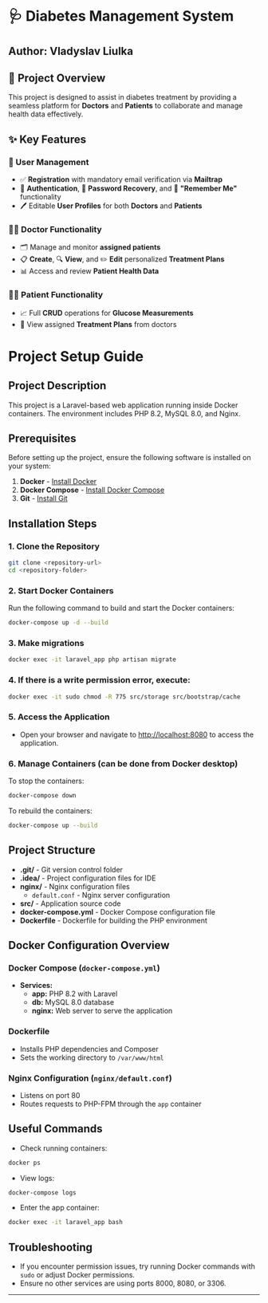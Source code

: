 # 🩺 Diabetes Management System

## Author: Vladyslav Liulka

## 📖 Project Overview
This project is designed to assist in diabetes treatment by providing a seamless platform for **Doctors** and **Patients** to collaborate and manage health data effectively.

## ✨ Key Features

### 🔐 User Management
- ✅ **Registration** with mandatory email verification via **Mailtrap**
- 🔑 **Authentication**, 🔄 **Password Recovery**, and 📝 **"Remember Me"** functionality
- 🖊️ Editable **User Profiles** for both **Doctors** and **Patients**

### 👨‍⚕️ Doctor Functionality
- 🗂️ Manage and monitor **assigned patients**
- 📋 **Create**, 🔍 **View**, and ✏️ **Edit** personalized **Treatment Plans**
- 📊 Access and review **Patient Health Data**

### 🧑‍🦱 Patient Functionality
- 📈 Full **CRUD** operations for **Glucose Measurements**
- 🏥 View assigned **Treatment Plans** from doctors

# Project Setup Guide

## Project Description
This project is a Laravel-based web application running inside Docker containers. The environment includes PHP 8.2, MySQL 8.0, and Nginx.

## Prerequisites
Before setting up the project, ensure the following software is installed on your system:

1. **Docker** - [Install Docker](https://docs.docker.com/get-docker/)
2. **Docker Compose** - [Install Docker Compose](https://docs.docker.com/compose/install/)
3. **Git** - [Install Git](https://git-scm.com/book/en/v2/Getting-Started-Installing-Git)

## Installation Steps

### 1. Clone the Repository
```bash
git clone <repository-url>
cd <repository-folder>
```

### 2. Start Docker Containers
Run the following command to build and start the Docker containers:
```bash
docker-compose up -d --build
```

### 3. Make migrations
```bash
docker exec -it laravel_app php artisan migrate
```

### 4. If there is a write permission error, execute:
```bash
docker exec -it sudo chmod -R 775 src/storage src/bootstrap/cache
```

### 5. Access the Application
- Open your browser and navigate to [http://localhost:8080](http://localhost:8080) to access the application.

### 6. Manage Containers (can be done from Docker desktop)
To stop the containers:
```bash
docker-compose down
```

To rebuild the containers:
```bash
docker-compose up --build
```

## Project Structure

- **.git/** - Git version control folder
- **.idea/** - Project configuration files for IDE
- **nginx/** - Nginx configuration files
  - `default.conf` - Nginx server configuration
- **src/** - Application source code
- **docker-compose.yml** - Docker Compose configuration file
- **Dockerfile** - Dockerfile for building the PHP environment

## Docker Configuration Overview

### Docker Compose (`docker-compose.yml`)
- **Services:**
  - **app:** PHP 8.2 with Laravel
  - **db:** MySQL 8.0 database
  - **nginx:** Web server to serve the application

### Dockerfile
- Installs PHP dependencies and Composer
- Sets the working directory to `/var/www/html`

### Nginx Configuration (`nginx/default.conf`)
- Listens on port 80
- Routes requests to PHP-FPM through the `app` container

## Useful Commands

- Check running containers:
```bash
docker ps
```

- View logs:
```bash
docker-compose logs
```

- Enter the app container:
```bash
docker exec -it laravel_app bash
```

## Troubleshooting
- If you encounter permission issues, try running Docker commands with `sudo` or adjust Docker permissions.
- Ensure no other services are using ports 8000, 8080, or 3306.

---

